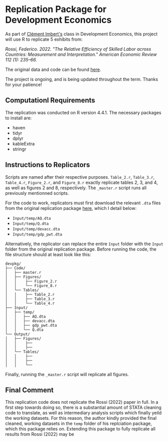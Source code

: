 # Replication Package for Development Economics

As part of [Clément Imbert's](https://sites.google.com/site/clemimbert/) class in Development Economics, this project will use R to replicate 5 exhibits from: 

*Rossi, Federico. 2022. "The Relative Efficiency of Skilled Labor across Countries: Measurement and Interpretation." American Economic Review 112 (1): 235–66.*

The original data and code can be found [here](https://www.openicpsr.org/openicpsr/project/146041/version/V1/view).

The project is ongoing, and is being updated throughout the term. Thanks for your patience!

## Computationl Requirements 

The replication was conducted on R version 4.4.1. The necessary packages to install are: 
- haven 
- tidyr 
- dplyr 
- kableExtra 
- stringr 

## Instructions to Replicators 

Scripts are named after their respective purposes. `Table_2.r`, `Table_3.r`, `Table_4.r`, `Figure_2.r`, and `Figure_8.r` exactly replicate tables 2, 3, and 4, as well as figures 2 and 8, respectively. The `_master.r` script runs all previously mentionned scripts.

For the code to work, replicators must first download the relevant `.dta` files from the original replication package [here](https://www.openicpsr.org/openicpsr/project/146041/version/V1/view), which I detail below: 

- `Input/temp/AQ.dta` 
- `Input/temp/Q.dta`
- `Input/temp/devacc.dta`
- `Input/temp/gdp_pwt.dta`

Alternatively, the replicator can replace the entire `Input` folder with the `Input` folder from the original replication package. Before running the code, the file structure should at least look like this: 

``` 
devpkg/
├── Code/
│   ├── master.r
│   ├── Figures/
│   │    ├── Figure_2.r
│   │    └── Figure_8.r 
│   └── Tables/
│   │    ├── Table_2.r
│   │    ├── Table_3.r
│   │    └── Table_4.r 
├── Input/
│   ├── temp/
│   │   ├── AQ.dta 
│   │   ├── devacc.dta 
│   │   ├── gdp_pwt.dta
│   │   └── Q.dta 
└── Output/
│   ├── Figures/
│   │    ├──
│   │    ├──
│   └── Tables/ 
│   │    ├──
│   │    ├──
│   │    └── 
```

Finally, running the `_master.r` script will replicate all figures. 

## Final Comment

This replication code does not replicate the Rossi (2022) paper in full. In a first step towards doing so, there is a substantial amount of STATA cleaning code to translate, as well as intermediary analysis scripts which finally yeild the working datasets. For this reason, the author kindly provided the final cleaned, working datasets in the `temp` folder of his replciation package, which this package relies on. Extending this package to fully replicate all results from Rossi (2022) may be 